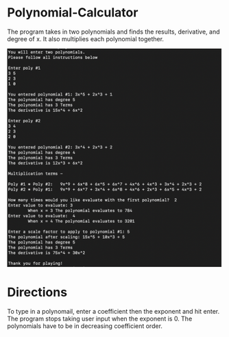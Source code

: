 # Polynomial-Calculator

The program takes in two polynomials and finds the results, derivative, and degree of x. It also multiplies each polynomial together.

<img src="https://github.com/ShayanAraghi/Polynomial-Calculator/blob/master/Polynomial.png" width="500">

# Directions
To type in a polynomail, enter a coefficient then the exponent and hit enter. The program stops taking user input when the exponent is 0. The polynomials have to be in decreasing coefficient order.  

